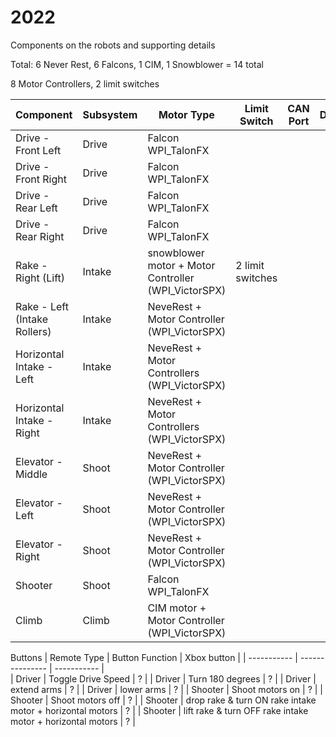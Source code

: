 # 2022

Components on the robots and supporting details

Total:
6 Never Rest, 6 Falcons, 1 CIM, 1 Snowblower = 14 total

8 Motor Controllers, 2 limit switches

| Component | Subsystem | Motor Type | Limit Switch | CAN Port | DIO | PWM | Notes |
| --------- | ---------- | ---------- | ------------ | -------- | ----| --- | ----- |
| Drive - Front Left    | Drive | Falcon WPI_TalonFX 
| Drive - Front Right    | Drive | Falcon WPI_TalonFX 
| Drive - Rear Left    | Drive | Falcon WPI_TalonFX 
| Drive - Rear Right    | Drive | Falcon WPI_TalonFX 
| Rake - Right (Lift) | Intake | snowblower motor + Motor Controller (WPI_VictorSPX)  | 2 limit switches |||| 
| Rake - Left (Intake Rollers)  | Intake |NeveRest  + Motor Controller (WPI_VictorSPX)
| Horizontal Intake - Left   | Intake |NeveRest  + Motor Controllers (WPI_VictorSPX)
| Horizontal Intake - Right  | Intake |NeveRest  + Motor Controllers (WPI_VictorSPX)
| Elevator - Middle  | Shoot | NeveRest  + Motor Controller (WPI_VictorSPX)
| Elevator - Left | Shoot| NeveRest + Motor Controller (WPI_VictorSPX)
| Elevator - Right | Shoot | NeveRest + Motor Controller (WPI_VictorSPX)
| Shooter  | Shoot | Falcon WPI_TalonFX 
| Climb   | Climb|  CIM motor + Motor Controller (WPI_VictorSPX)

Buttons
| Remote Type | Button Function | Xbox button |
| ----------- | --------------- | ----------- |  
| Driver | Toggle Drive Speed | ? |
| Driver | Turn 180 degrees | ? |
| Driver | extend arms | ? |
| Driver | lower arms | ? |
| Shooter | Shoot motors on | ? |
| Shooter | Shoot motors off | ? |
| Shooter | drop rake & turn ON rake intake motor + horizontal motors | ? |
| Shooter | lift rake & turn OFF rake intake motor + horizontal motors | ? |  
  
  
  
